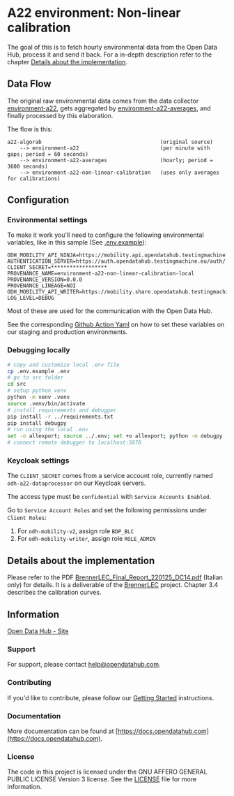 <!--
SPDX-FileCopyrightText: NOI Techpark <digital@noi.bz.it>

SPDX-License-Identifier: CC0-1.0
-->

# A22 environment: Non-linear calibration

The goal of this  is to fetch hourly environmental data from
the Open Data Hub, process it and send it back. For a in-depth description refer
to the chapter [Details about the implementation](#details-about-the-implementation).

## Data Flow

The original raw environmental data comes from the data collector
[environment-a22], gets aggregated by [environment-a22-averages], and finally
processed by this elaboration.

The flow is this:
```
a22-algorab                                      (original source)
    --> environment-a22                          (per minute with gaps; period = 60 seconds)
    --> environment-a22-averages                 (hourly; period = 3600 seconds)
    --> environment-a22-non-linear-calibration   (uses only averages for calibrations)
```

## Configuration

### Environmental settings

To make it work you'll need to configure the following environmental variables,
like in this sample (See [.env.example](.env.example)):

```
ODH_MOBILITY_API_NINJA=https://mobility.api.opendatahub.testingmachine.eu/v2
AUTHENTICATION_SERVER=https://auth.opendatahub.testingmachine.eu/auth/
CLIENT_SECRET=******************
PROVENANCE_NAME=environment-a22-non-linear-calibration-local
PROVENANCE_VERSION=0.0.0
PROVENANCE_LINEAGE=NOI
ODH_MOBILITY_API_WRITER=https://mobility.share.opendatahub.testingmachine.eu
LOG_LEVEL=DEBUG
```

Most of these are used for the communication with the Open Data Hub.

See the corresponding [Github Action Yaml] on how to set these variables on our
staging and production environments.

### Debugging locally
```bash
# copy and customize local .env file
cp .env.example .env
# go to src folder
cd src
# setup python venv
python -m venv .venv
source .venv/bin/activate
# install requirements and debugger
pip install -r ../requirements.txt
pip install debugpy
# run using the local .env
set -o allexport; source ../.env; set +o allexport; python -m debugpy --listen 0.0.0.0:5678 --wait-for-client main.py
# connect remote debugger to localhost:5678
```

### Keycloak settings

The `CLIENT_SECRET` comes from a service account role, currently named
`odh-a22-dataprocessor` on our Keycloak servers.

The access type must be `confidential` with `Service Accounts Enabled`.

Go to `Service Account Roles` and set the following permissions under `Client
Roles`:
1) For `odh-mobility-v2`, assign role `BDP_BLC`
2) For `odh-mobility-writer`, assign role `ROLE_ADMIN`

## Details about the implementation

Please refer to the PDF [BrennerLEC_Final_Report_220125_DC14.pdf] (Italian only)
for details. It is a deliverable of the [BrennerLEC] project. Chapter 3.4
describes the calibration curves.

## Information
[Open Data Hub - Site](https://opendatahub.com)

### Support

For support, please contact [help@opendatahub.com](mailto:help@opendatahub.com).

### Contributing

If you'd like to contribute, please follow our [Getting Started] instructions.

### Documentation

More documentation can be found at
[https://docs.opendatahub.com](https://docs.opendatahub.com).


### License

The code in this project is licensed under the GNU AFFERO GENERAL PUBLIC LICENSE
Version 3 license. See the [LICENSE](../LICENSE) file for more information.

[environment-a22]: https://github.com/noi-techpark/bdp-commons/tree/main/data-collectors/environment-a22
[environment-a22-averages]: ../environment-a22-averages/
[environment-a22-non-linear-calibration]: .
[Github Action Yaml]: ../.github/workflows/ci-environment-a22-non-linear-calibration.yml
[Getting Started]: https://github.com/noi-techpark/odh-docs/wiki/Contributor-Guidelines:-Getting-started
[BrennerLEC_Final_Report_220125_DC14.pdf]: documentation/BrennerLEC_Final_Report_220125_DC14.pdf
[BrennerLEC]: https://brennerlec.life/
